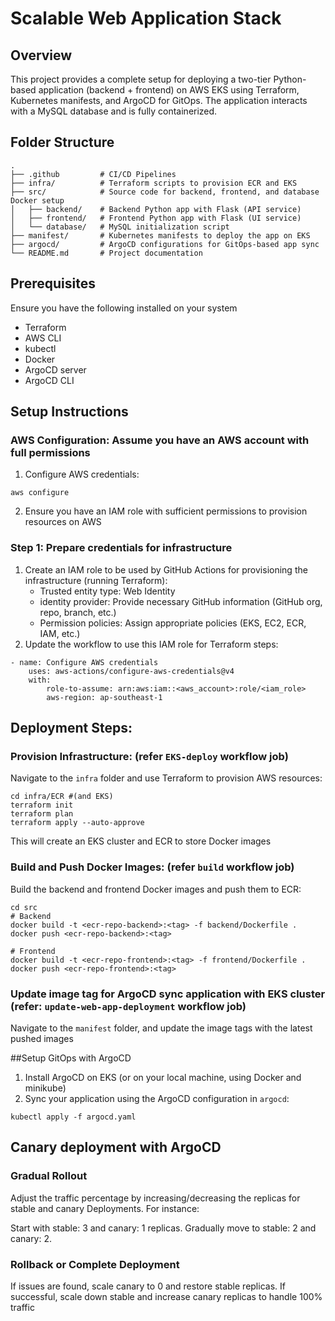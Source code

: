 # Scalable Web Application Stack

## Overview
This project provides a complete setup for deploying a two-tier Python-based application (backend + frontend) on AWS EKS using Terraform, Kubernetes manifests, and ArgoCD for GitOps. The application interacts with a MySQL database and is fully containerized.

## Folder Structure

```
.
├── .github         # CI/CD Pipelines
├── infra/          # Terraform scripts to provision ECR and EKS
├── src/            # Source code for backend, frontend, and database Docker setup
│   ├── backend/    # Backend Python app with Flask (API service)
│   ├── frontend/   # Frontend Python app with Flask (UI service)
│   └── database/   # MySQL initialization script
├── manifest/       # Kubernetes manifests to deploy the app on EKS
├── argocd/         # ArgoCD configurations for GitOps-based app sync
└── README.md       # Project documentation
```

## Prerequisites
Ensure you have the following installed on your system
- Terraform
- AWS CLI
- kubectl
- Docker
- ArgoCD server
- ArgoCD CLI

## Setup Instructions

### AWS Configuration: Assume you have an AWS account with full permissions
1. Configure AWS credentials:
```
aws configure
```
2. Ensure you have an IAM role with sufficient permissions to provision resources on AWS

### Step 1: Prepare credentials for infrastructure
1. Create an IAM role to be used by GitHub Actions for provisioning the infrastructure (running Terraform):
    - Trusted entity type: Web Identity
    - identity provider: Provide necessary GitHub information (GitHub org, repo, branch, etc.)
    - Permission policies: Assign appropriate policies (EKS, EC2, ECR, IAM, etc.)
2. Update the workflow to use this IAM role for Terraform steps:
```
- name: Configure AWS credentials
    uses: aws-actions/configure-aws-credentials@v4
    with:
        role-to-assume: arn:aws:iam::<aws_account>:role/<iam_role>
        aws-region: ap-southeast-1
```
## Deployment Steps:
### Provision Infrastructure: (refer `EKS-deploy` workflow job)
Navigate to the `infra` folder and use Terraform to provision AWS resources:
```
cd infra/ECR #(and EKS)
terraform init
terraform plan
terraform apply --auto-approve
```
This will create an EKS cluster and ECR to store Docker images

### Build and Push Docker Images: (refer `build` workflow job)
Build the backend and frontend Docker images and push them to ECR:
```
cd src
# Backend
docker build -t <ecr-repo-backend>:<tag> -f backend/Dockerfile .
docker push <ecr-repo-backend>:<tag>

# Frontend
docker build -t <ecr-repo-frontend>:<tag> -f frontend/Dockerfile .
docker push <ecr-repo-frontend>:<tag>
```

### Update image tag for ArgoCD sync application with EKS cluster (refer: `update-web-app-deployment` workflow job)
Navigate to the `manifest` folder, and update the image tags with the latest pushed images

##Setup GitOps with ArgoCD

1. Install ArgoCD on EKS (or on your local machine, using Docker and minikube)
2. Sync your application using the ArgoCD configuration in `argocd`:
```
kubectl apply -f argocd.yaml
```

## Canary deployment with ArgoCD
### Gradual Rollout
Adjust the traffic percentage by increasing/decreasing the replicas for stable and canary Deployments. For instance:

Start with stable: 3 and canary: 1 replicas.
Gradually move to stable: 2 and canary: 2.

### Rollback or Complete Deployment
If issues are found, scale canary to 0 and restore stable replicas.
If successful, scale down stable and increase canary replicas to handle 100% traffic